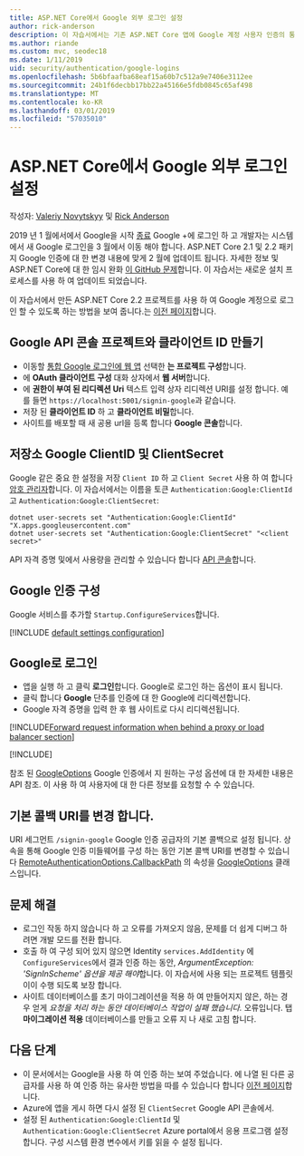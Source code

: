 ```yaml
---
title: ASP.NET Core에서 Google 외부 로그인 설정
author: rick-anderson
description: 이 자습서에서는 기존 ASP.NET Core 앱에 Google 계정 사용자 인증의 통합을 보여 줍니다.
ms.author: riande
ms.custom: mvc, seodec18
ms.date: 1/11/2019
uid: security/authentication/google-logins
ms.openlocfilehash: 5b6bfaafba68eaf15a60b7c512a9e7406e3112ee
ms.sourcegitcommit: 24b1f6decbb17bb22a45166e5fdb0845c65af498
ms.translationtype: MT
ms.contentlocale: ko-KR
ms.lasthandoff: 03/01/2019
ms.locfileid: "57035010"
---
```

# <a name="google-external-login-setup-in-aspnet-core"></a>ASP.NET Core에서 Google 외부 로그인 설정

작성자: [Valeriy Novytskyy](https://github.com/01binary) 및 [Rick Anderson](https://twitter.com/RickAndMSFT)

2019 년 1 월에서에서 Google을 시작 [종료](https://developers.google.com/+/api-shutdown) Google +에 로그인 하 고 개발자는 시스템에서 새 Google 로그인을 3 월에서 이동 해야 합니다. ASP.NET Core 2.1 및 2.2 패키지 Google 인증에 대 한 변경 내용에 맞게 2 월에 업데이트 됩니다. 자세한 정보 및 ASP.NET Core에 대 한 임시 완화 [이 GitHub 문제](https://github.com/aspnet/AspNetCore/issues/6486)합니다. 이 자습서는 새로운 설치 프로세스를 사용 하 여 업데이트 되었습니다.

이 자습서에서 만든 ASP.NET Core 2.2 프로젝트를 사용 하 여 Google 계정으로 로그인 할 수 있도록 하는 방법을 보여 줍니다.는 [이전 페이지](xref:security/authentication/social/index)합니다.

## <a name="create-a-google-api-console-project-and-client-id"></a>Google API 콘솔 프로젝트와 클라이언트 ID 만들기

* 이동할 [통합 Google 로그인에 웹 앱](https://developers.google.com/identity/sign-in/web/devconsole-project) 선택한 **는 프로젝트 구성**합니다.
* 에 **OAuth 클라이언트 구성** 대화 상자에서 **웹 서버**합니다.
* 에 **권한이 부여 된 리디렉션 Uri** 텍스트 입력 상자 리디렉션 URI를 설정 합니다. 예를 들면 `https://localhost:5001/signin-google`과 같습니다.
* 저장 된 **클라이언트 ID** 하 고 **클라이언트 비밀**합니다.
* 사이트를 배포할 때 새 공용 url을 등록 합니다 **Google 콘솔**합니다.

## <a name="store-google-clientid-and-clientsecret"></a>저장소 Google ClientID 및 ClientSecret

Google 같은 중요 한 설정을 저장 `Client ID` 하 고 `Client Secret` 사용 하 여 합니다 [암호 관리자](xref:security/app-secrets)합니다. 이 자습서에서는 이름을 토큰 `Authentication:Google:ClientId` 고 `Authentication:Google:ClientSecret`:

```console
dotnet user-secrets set "Authentication:Google:ClientId" "X.apps.googleusercontent.com"
dotnet user-secrets set "Authentication:Google:ClientSecret" "<client secret>"
```

API 자격 증명 및에서 사용량을 관리할 수 있습니다 합니다 [API 콘솔](https://console.developers.google.com/apis/dashboard)합니다.

## <a name="configure-google-authentication"></a>Google 인증 구성

Google 서비스를 추가할 `Startup.ConfigureServices`합니다.

[!INCLUDE [default settings configuration](includes/default-settings2-2.md)]

## <a name="sign-in-with-google"></a>Google로 로그인

* 앱을 실행 하 고 클릭 **로그인**합니다. Google로 로그인 하는 옵션이 표시 됩니다.
* 클릭 합니다 **Google** 단추를 인증에 대 한 Google에 리디렉션합니다.
* Google 자격 증명을 입력 한 후 웹 사이트로 다시 리디렉션됩니다.

[!INCLUDE[Forward request information when behind a proxy or load balancer section](includes/forwarded-headers-middleware.md)]

[!INCLUDE[](includes/chain-auth-providers.md)]

참조 된 [GoogleOptions](/dotnet/api/microsoft.aspnetcore.authentication.google.googleoptions) Google 인증에서 지 원하는 구성 옵션에 대 한 자세한 내용은 API 참조. 이 사용 하 여 사용자에 대 한 다른 정보를 요청할 수 수 있습니다.

## <a name="change-the-default-callback-uri"></a>기본 콜백 URI를 변경 합니다.

URI 세그먼트 `/signin-google` Google 인증 공급자의 기본 콜백으로 설정 됩니다. 상속을 통해 Google 인증 미들웨어를 구성 하는 동안 기본 콜백 URI를 변경할 수 있습니다 [RemoteAuthenticationOptions.CallbackPath](/dotnet/api/microsoft.aspnetcore.authentication.remoteauthenticationoptions.callbackpath) 의 속성을 [GoogleOptions](/dotnet/api/microsoft.aspnetcore.authentication.google.googleoptions) 클래스입니다.

## <a name="troubleshooting"></a>문제 해결

* 로그인 작동 하지 않습니다 하 고 오류를 가져오지 않음, 문제를 더 쉽게 디버그 하려면 개발 모드를 전환 합니다.
* 호출 하 여 구성 되어 있지 않으면 Identity `services.AddIdentity` 에 `ConfigureServices`에서 결과 인증 하는 동안, *ArgumentException: 'SignInScheme' 옵션을 제공 해야*합니다. 이 자습서에 사용 되는 프로젝트 템플릿이이 수행 되도록 보장 합니다.
* 사이트 데이터베이스를 초기 마이그레이션을 적용 하 여 만들어지지 않은, 하는 경우 얻게 *요청을 처리 하는 동안 데이터베이스 작업이 실패 했습니다.* 오류입니다. 탭 **마이그레이션 적용** 데이터베이스를 만들고 오류 지 나 새로 고침 합니다.

## <a name="next-steps"></a>다음 단계

* 이 문서에서는 Google을 사용 하 여 인증 하는 보여 주었습니다. 에 나열 된 다른 공급자를 사용 하 여 인증 하는 유사한 방법을 따를 수 있습니다 합니다 [이전 페이지](xref:security/authentication/social/index)합니다.
* Azure에 앱을 게시 하면 다시 설정 된 `ClientSecret` Google API 콘솔에서.
* 설정 된 `Authentication:Google:ClientId` 및 `Authentication:Google:ClientSecret` Azure portal에서 응용 프로그램 설정 합니다. 구성 시스템 환경 변수에서 키를 읽을 수 설정 됩니다.
